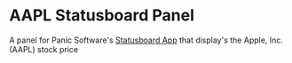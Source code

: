 AAPL Statusboard Panel
================

A panel for Panic Software's [Statusboard App](http://panic.com/statusboard/) that display's the Apple, Inc. (AAPL) stock price
